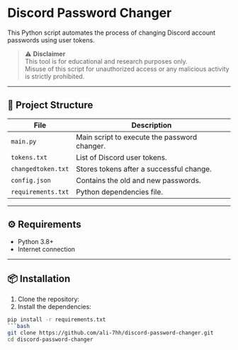 # Discord Password Changer

This Python script automates the process of changing Discord account passwords using user tokens.

> ⚠️ **Disclaimer**  
> This tool is for educational and research purposes only.  
> Misuse of this script for unauthorized access or any malicious activity is strictly prohibited.

---

## 📁 Project Structure

| File              | Description                                  |
|-------------------|----------------------------------------------|
| `main.py`         | Main script to execute the password changer. |
| `tokens.txt`      | List of Discord user tokens.                 |
| `changedtoken.txt`| Stores tokens after a successful change.     |
| `config.json`     | Contains the old and new passwords.          |
| `requirements.txt`| Python dependencies file.                    |

---

## ⚙️ Requirements

- Python 3.8+
- Internet connection

---

## 📦 Installation

1. Clone the repository:
2. Install the dependencies:

```bash
pip install -r requirements.txt
```bash
git clone https://github.com/ali-7hh/discord-password-changer.git
cd discord-password-changer
